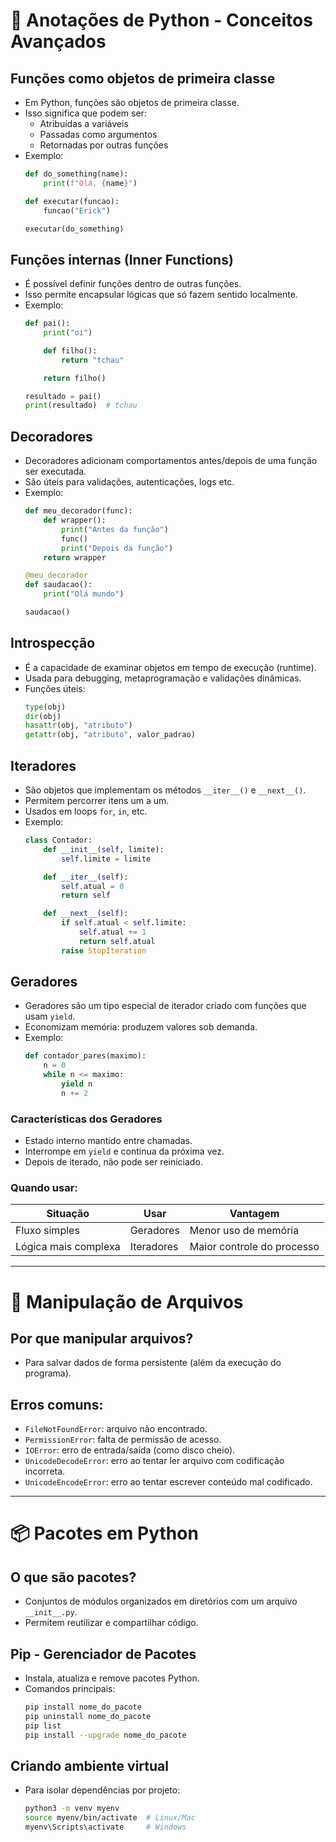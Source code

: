 ﻿# 🐍 Anotações de Python - Conceitos Avançados

## Funções como objetos de primeira classe
- Em Python, funções são objetos de primeira classe.
- Isso significa que podem ser:
  - Atribuídas a variáveis
  - Passadas como argumentos
  - Retornadas por outras funções
- Exemplo:
  ```python
  def do_something(name):
      print(f"Olá, {name}")

  def executar(funcao):
      funcao("Erick")

  executar(do_something)
  ```

## Funções internas (Inner Functions)
- É possível definir funções dentro de outras funções.
- Isso permite encapsular lógicas que só fazem sentido localmente.
- Exemplo:
  ```python
  def pai():
      print("oi")

      def filho():
          return "tchau"

      return filho()

  resultado = pai()
  print(resultado)  # tchau
  ```

## Decoradores
- Decoradores adicionam comportamentos antes/depois de uma função ser executada.
- São úteis para validações, autenticações, logs etc.
- Exemplo:
  ```python
  def meu_decorador(func):
      def wrapper():
          print("Antes da função")
          func()
          print("Depois da função")
      return wrapper

  @meu_decorador
  def saudacao():
      print("Olá mundo")

  saudacao()
  ```

## Introspecção
- É a capacidade de examinar objetos em tempo de execução (runtime).
- Usada para debugging, metaprogramação e validações dinâmicas.
- Funções úteis:
  ```python
  type(obj)
  dir(obj)
  hasattr(obj, "atributo")
  getattr(obj, "atributo", valor_padrao)
  ```

## Iteradores
- São objetos que implementam os métodos `__iter__()` e `__next__()`.
- Permitem percorrer itens um a um.
- Usados em loops `for`, `in`, etc.
- Exemplo:
  ```python
  class Contador:
      def __init__(self, limite):
          self.limite = limite

      def __iter__(self):
          self.atual = 0
          return self

      def __next__(self):
          if self.atual < self.limite:
              self.atual += 1
              return self.atual
          raise StopIteration
  ```

## Geradores
- Geradores são um tipo especial de iterador criado com funções que usam `yield`.
- Economizam memória: produzem valores sob demanda.
- Exemplo:
  ```python
  def contador_pares(maximo):
      n = 0
      while n <= maximo:
          yield n
          n += 2
  ```

### Características dos Geradores
- Estado interno mantido entre chamadas.
- Interrompe em `yield` e continua da próxima vez.
- Depois de iterado, não pode ser reiniciado.

### Quando usar:

| Situação                | Usar           | Vantagem                   |
|-------------------------|----------------|----------------------------|
| Fluxo simples           | Geradores      | Menor uso de memória       |
| Lógica mais complexa    | Iteradores     | Maior controle do processo |

---

# 🧾 Manipulação de Arquivos

## Por que manipular arquivos?
- Para salvar dados de forma persistente (além da execução do programa).

## Erros comuns:
- `FileNotFoundError`: arquivo não encontrado.
- `PermissionError`: falta de permissão de acesso.
- `IOError`: erro de entrada/saída (como disco cheio).
- `UnicodeDecodeError`: erro ao tentar ler arquivo com codificação incorreta.
- `UnicodeEncodeError`: erro ao tentar escrever conteúdo mal codificado.

---

# 📦 Pacotes em Python

## O que são pacotes?
- Conjuntos de módulos organizados em diretórios com um arquivo `__init__.py`.
- Permitem reutilizar e compartilhar código.

## Pip - Gerenciador de Pacotes
- Instala, atualiza e remove pacotes Python.
- Comandos principais:
  ```bash
  pip install nome_do_pacote
  pip uninstall nome_do_pacote
  pip list
  pip install --upgrade nome_do_pacote
  ```

## Criando ambiente virtual
- Para isolar dependências por projeto:
  ```bash
  python3 -m venv myenv
  source myenv/bin/activate  # Linux/Mac
  myenv\Scripts\activate     # Windows
  ```

